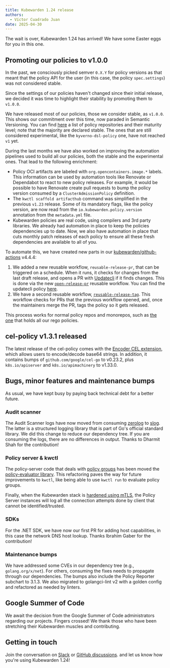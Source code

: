 ```yaml
---
title: Kubewarden 1.24 release
authors:
  - Víctor Cuadrado Juan
date: 2025-04-30
---
```


The wait is over, Kubewarden 1.24 has arrived! We have some Easter eggs for you
in this one.

## Promoting our policies to v1.0.0

In the past, we consciously picked semver `0.X.Y` for policy versions as that
meant that the policy API for the user (in this case, the policy
`spec.settings`) was not considered stable.

Since the settings of our policies haven't changed since their initial release,
we decided it was time to highlight their stability by promoting them to `v1.0.0`.

We have released most of our policies, those we consider stable,
as `v1.0.0`. This shows our commitment over this time,
now paraded in Semantic Versioning. You can find
[here](https://github.com/kubewarden/community?tab=readme-ov-file#repositories)
a list of policy repositories and their maturity level; note that the
majority are declared stable. The ones that are still considered experimental,
like the `kyverno-dsl-policy` one, have not reached `v1` yet.

During the last months we have also worked on improving the automation pipelines
used to build all our policies, both the stable and the experimental ones.
That lead to the following enrichment:

- Policy OCI artifacts are labeled with `org.opencontainers.image.*` labels. This
  information can be used by automation tools like Renovate or Dependabot to react
  to new policy releases. For example, it would be possible to have Renovate create
  pull requests to bump the policy version consumed by a `ClusterAdmissionPolicy`
  definition.
- The `kwctl scaffold artifacthub` command was simplified in the previous
  `v1.23` release. Some of its mandatory flags, like the policy version, are now
  read from the `io.kubewarden.policy.version` annotation from the `metadata.yml`
  file.
- Kubewarden policies are real code, using compilers and 3rd party libraries. We already
  had automation in place to keep the policies dependencies up to date. Now, we also
  have automation in place that cuts monthly patch releases of each policy to ensure
  all these fresh dependencies are available to all of you.

To automate this, we have created new parts in our
[kubewarden/github-actions](https://github.com/kubewarden/github-actions)
v4.4.4:

1. We added a new reusable workflow, `reusable-release-pr`, that can be
   triggered on a schedule. When it runs, it checks for changes from the last
   draft release, and opens a PR with [Updatecli](updatecli.io) if it finds changes. This is done
   via the new
   [`open-release-pr`](https://github.com/kubewarden/github-actions/blob/main/.github/workflows/reusable-release-pr.yml) reusable workflow.
   You can find the updatecli policy
   [here](https://github.com/kubewarden/automation/tree/main/updatecli).
2. We have a second reusable workflow,
   [`reusable-release-tag`](https://github.com/kubewarden/github-actions/blob/main/.github/workflows/reusable-release-tag.yml).
   This workflow checks for PRs that the previous workflow opened, and, once the
   maintainers merge the PR, tags the policy so it gets released.

This process works for normal policy repos and monorepos, such as
[the one](https://github.com/kubewarden/rego-policies-library) that holds all our
rego policies.

## cel-policy v1.3.1 released

The latest release of the cel-policy comes with the [Encoder CEL
extension](https://pkg.go.dev/github.com/google/cel-go/ext#Encoders), which
allows users to encode/decode base64 strings. In addition, it contains bumps of
`github.com/google/cel-go` to v0.23.2, plus `k8s.io/apiserver` and
`k8s.io/apimachinery` to v1.33.0.

## Bugs, minor features and maintenance bumps

As usual, we have kept busy by paying back technical debt for a better future.

### Audit scanner

The Audit Scanner logs have now moved from consuming [zerolog](https://github.com/rs/zerolog) to
[slog](https://pkg.go.dev/log/slog). The latter is a structured logging library
that is part of Go's official standard library. We did this change to
reduce our dependency tree.
If you are consuming the logs, there are no differences in output.
Thanks to Dharmit Shah for the contribution!

### Policy server & kwctl

The policy-server code that deals with [policy groups](https://docs.kubewarden.io/howtos/policy-groups) has been moved the
[policy-evaluator library](https://github.com/kubewarden/policy-evaluator/).
This refactoring paves the way for future improvements to `kwctl`, like being able
to use `kwctl run` to evaluate policy groups.

Finally, when the Kubewarden stack is [hardened using
mTLS](https://docs.kubewarden.io/reference/security-hardening/webhooks-hardening#require-the-kubernetes-api-server-to-authenticate-to-the-webhook),
the Policy Server instances will
log all the connection attempts done by client that cannot be identified/trusted.

### SDKs

For the .NET SDK, we have now our first PR for adding host capabilities, in
this case the network DNS host lookup. Thanks Ibrahim Gaber for the
contribution!

### Maintenance bumps

We have addressed some CVEs in our dependency tree (e.g., `golang.org/x/net`).
For others, consuming the fixes needs to propagate through our dependencies.
The bumps also include the Policy Reporter subchart to 3.1.3. We also migrated
to golangci-lint v2 with a golden config and refactored as needed by linters.

## Google Summer of Code

We await the decision from the Google Summer of Code administrators regarding
our projects. Fingers crossed! We thank those who have been
stretching their Kubewarden muscles and contributing.

## Getting in touch

Join the conversation on
[Slack](https://kubernetes.slack.com/?redir=%2Fmessages%2Fkubewarden)
or
[GitHub discussions](https://github.com/orgs/kubewarden/discussions).
and let us know how you're using Kubewarden 1.24!
